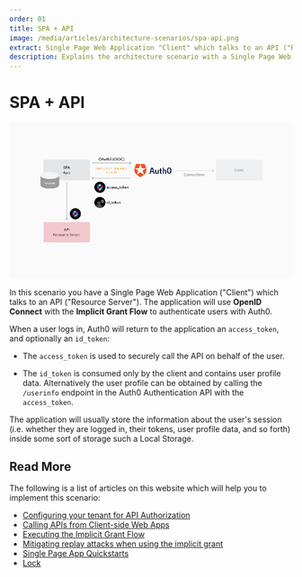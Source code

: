 ```yaml
---
order: 01
title: SPA + API
image: /media/articles/architecture-scenarios/spa-api.png
extract: Single Page Web Application "Client" which talks to an API ("Resource Server"). The application will use OpenID Connect with the Implicit Grant Flow to authenticate users with Auth0.
description: Explains the architecture scenario with a Single Page Web Application to an API using OpenID Connect with the Implicit Grant Flow to authenticate users with Auth0.
---
```


# SPA + API

![SPA + API Flow](/media/articles/architecture-scenarios/spa-api.png)

In this scenario you have a Single Page Web Application ("Client") which talks to an API ("Resource Server"). The application will use **OpenID Connect** with the **Implicit Grant Flow** to authenticate users with Auth0.

When a user logs in, Auth0 will return to the application an `access_token`, and optionally an `id_token`:

- The `access_token` is used to securely call the API on behalf of the user.

- The `id_token` is consumed only by the client and contains user profile data. Alternatively the user profile can be obtained by calling the `/userinfo` endpoint in the Auth0 Authentication API with the `access_token`.

The application will usually store the information about the user's session (i.e. whether they are logged in, their tokens, user profile data, and so forth) inside some sort of storage such a Local Storage.

## Read More

The following is a list of articles on this website which will help you to implement this scenario:

* [Configuring your tenant for API Authorization](/api-auth/tutorials/configuring-tenant-for-api-auth)
* [Calling APIs from Client-side Web Apps](/api-auth/grant/implicit)
* [Executing the Implicit Grant Flow](/api-auth/tutorials/implicit-grant)
* [Mitigating replay attacks when using the implicit grant](/api-auth/tutorials/nonce)
* [Single Page App Quickstarts](/quickstart/spa/)
* [Lock](/libraries/lock)
